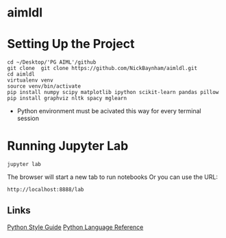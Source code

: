 # aimldl

# Setting Up the Project
```commandline
cd ~/Desktop/'PG AIML'/github
git clone  git clone https://github.com/NickBaynham/aimldl.git
cd aimldl
virtualenv venv
source venv/bin/activate
pip install numpy scipy matplotlib ipython scikit-learn pandas pillow
pip install graphviz nltk spacy mglearn
```

- Python environment must be acivated this way for every terminal session




# Running Jupyter Lab
```commandline
jupyter lab
```
The browser will start a new tab to run notebooks
Or you can use the URL:
```commandline
http://localhost:8888/lab
```
## Links
[Python Style Guide](https://www.python.org/dev/peps/pep-0008/)
[Python Language Reference](https://docs.python.org/3/reference/)
